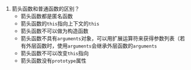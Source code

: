 1. 箭头函数和普通函数的区别？
   - 箭头函数都是匿名函数
   - 箭头函数的`this`指向上下文的`this`
   - 箭头函数不可以做为构造函数
   - 箭头函数不具有`arguments`对象，可以用扩展运算符来获得参数列表（若有外层函数时，使用`arguments`会继承外层函数的`arguments`
   - 箭头函数不可以改变`this`指向
   - 箭头函数没有`prototype`属性

